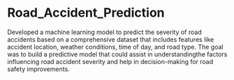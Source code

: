 # Road_Accident_Prediction

Developed a machine learning model to predict the severity of road accidents based on a    comprehensive dataset that includes features like accident location, weather conditions, time of
day, and road type. 
The goal was to build a predictive model that could assist in understandingthe factors influencing road accident severity and help in decision-making for road safety improvements.
